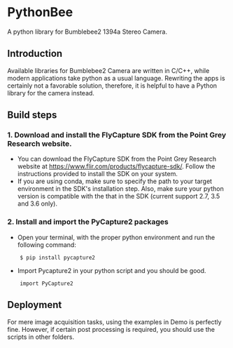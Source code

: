 # PythonBee
A python library for Bumblebee2 1394a Stereo Camera.
## Introduction
Available libraries for Bumblebee2 Camera are written in C/C++, while modern applications take python as a usual language. Rewriting the apps is certainly not a favorable solution, therefore, it is helpful to have a Python library for the camera instead.
## Build steps
### 1. Download and install the FlyCapture SDK from the Point Grey Research website.
- You can download the FlyCapture SDK from the Point Grey Research website at https://www.flir.com/products/flycapture-sdk/. Follow the instructions provided to install the SDK on your system.
- If you are using conda, make sure to specify the path to your target environment in the SDK's installation step. Also, make sure your python version is compatible with the that in the SDK (current support 2.7, 3.5 and 3.6 only).

### 2. Install and import the PyCapture2 packages
- Open your terminal, with the proper python environment and run the following command:
```
    $ pip install pycapture2
```
- Import Pycapture2 in your python script and you should be good.
```
    import PyCapture2
```

## Deployment
For mere image acquisition tasks, using the examples in Demo is perfectly fine. However, if certain post processing is required, you should use the scripts in other folders.
